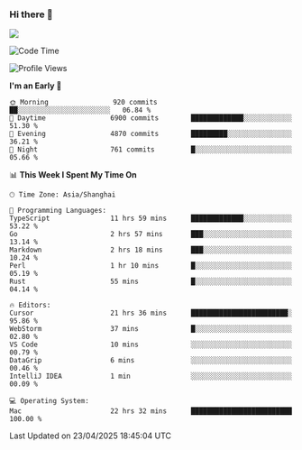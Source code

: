 ### Hi there 👋

<!--
**JJAYCHEN1e/jjaychen1e** is a ✨ _special_ ✨ repository because its `README.md` (this file) appears on your GitHub profile.

Here are some ideas to get you started:

- 🔭 I’m currently working on ...
- 🌱 I’m currently learning ...
- 👯 I’m looking to collaborate on ...
- 🤔 I’m looking for help with ...
- 💬 Ask me about ...
- 📫 How to reach me: ...
- 😄 Pronouns: ...
- ⚡ Fun fact: ...
-->

[![](https://github-readme-stats.vercel.app/api?username=jjaychen1e&show_icons=true)](https://github.com/jjaychen1e/github-readme-stats?count_private=true)

<!--START_SECTION:waka-->
![Code Time](http://img.shields.io/badge/Code%20Time-1%2C939%20hrs%2023%20mins-blue)

![Profile Views](http://img.shields.io/badge/Profile%20Views-11-blue)

**I'm an Early 🐤** 

```text
🌞 Morning                920 commits         ██░░░░░░░░░░░░░░░░░░░░░░░   06.84 % 
🌆 Daytime                6900 commits        █████████████░░░░░░░░░░░░   51.30 % 
🌃 Evening                4870 commits        █████████░░░░░░░░░░░░░░░░   36.21 % 
🌙 Night                  761 commits         █░░░░░░░░░░░░░░░░░░░░░░░░   05.66 % 
```


📊 **This Week I Spent My Time On** 

```text
🕑︎ Time Zone: Asia/Shanghai

💬 Programming Languages: 
TypeScript               11 hrs 59 mins      █████████████░░░░░░░░░░░░   53.22 % 
Go                       2 hrs 57 mins       ███░░░░░░░░░░░░░░░░░░░░░░   13.14 % 
Markdown                 2 hrs 18 mins       ███░░░░░░░░░░░░░░░░░░░░░░   10.24 % 
Perl                     1 hr 10 mins        █░░░░░░░░░░░░░░░░░░░░░░░░   05.19 % 
Rust                     55 mins             █░░░░░░░░░░░░░░░░░░░░░░░░   04.14 % 

🔥 Editors: 
Cursor                   21 hrs 36 mins      ████████████████████████░   95.86 % 
WebStorm                 37 mins             █░░░░░░░░░░░░░░░░░░░░░░░░   02.80 % 
VS Code                  10 mins             ░░░░░░░░░░░░░░░░░░░░░░░░░   00.79 % 
DataGrip                 6 mins              ░░░░░░░░░░░░░░░░░░░░░░░░░   00.46 % 
IntelliJ IDEA            1 min               ░░░░░░░░░░░░░░░░░░░░░░░░░   00.09 % 

💻 Operating System: 
Mac                      22 hrs 32 mins      █████████████████████████   100.00 % 
```


 Last Updated on 23/04/2025 18:45:04 UTC
<!--END_SECTION:waka-->
